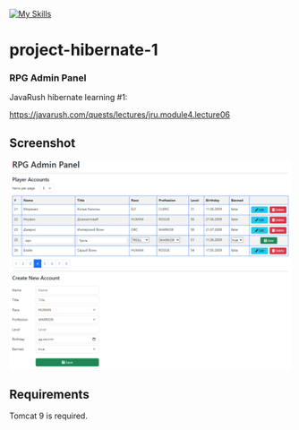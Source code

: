 [![My Skills](https://skillicons.dev/icons?i=java,hibernate,mysql,html,bootstrap,js,jquery&theme=light)](https://skillicons.dev)
# project-hibernate-1
### RPG Admin Panel

JavaRush hibernate learning #1:

https://javarush.com/quests/lectures/jru.module4.lecture06

## Screenshot

![screenshot](./src/main/webapp/img/screenshot.png?raw=true)

## Requirements

Tomcat 9 is required.
